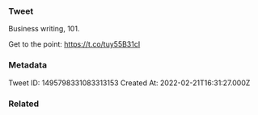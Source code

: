 ### Tweet
Business writing, 101.

Get to the point: https://t.co/tuy55B31cI

### Metadata
Tweet ID: 1495798331083313153
Created At: 2022-02-21T16:31:27.000Z

### Related

